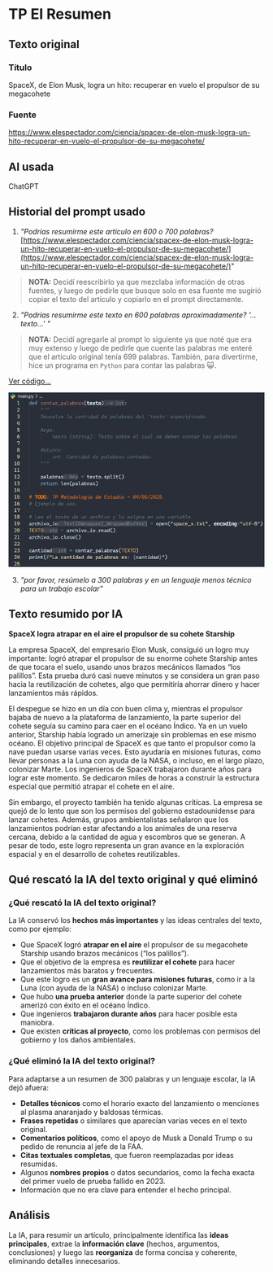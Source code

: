 # TP El Resumen

## Texto original
### Título
SpaceX, de Elon Musk, logra un hito: recuperar en vuelo el propulsor de su megacohete


### Fuente
<a href="https://www.elespectador.com/ciencia/spacex-de-elon-musk-logra-un-hito-recuperar-en-vuelo-el-propulsor-de-su-megacohete/" target="_blank">https://www.elespectador.com/ciencia/spacex-de-elon-musk-logra-un-hito-recuperar-en-vuelo-el-propulsor-de-su-megacohete/</a>

## AI usada
ChatGPT

## Historial del prompt usado
1. *"Podrías resumirme este artículo en 600 o 700 palabras?* [https://www.elespectador.com/ciencia/spacex-de-elon-musk-logra-un-hito-recuperar-en-vuelo-el-propulsor-de-su-megacohete/](https://www.elespectador.com/ciencia/spacex-de-elon-musk-logra-un-hito-recuperar-en-vuelo-el-propulsor-de-su-megacohete/)"
    
> **NOTA:** Decidí reescribirlo ya que mezclaba información de otras fuentes, y luego de pedirle que busque solo en esa fuente me sugirió copiar el texto del articulo y copiarlo en el prompt directamente.

2. *"Podrías resumirme este texto en 600 palabras aproximadamente? '…texto…' "*

> **NOTA:** Decidí agregarle al prompt lo siguiente ya que noté que era muy extenso y luego de pedirle que cuente las palabras me enteré que el articulo original tenía 699 palabras. También, para divertirme, hice un programa en `Python` para contar las palabras 😺.

<a href="https://github.com/mikelapro/contador-palabras/blob/main/main.py" target="_blank">Ver código...</a>

![Codigo](https://github.com/mikelapro/contador-palabras/blob/c82fd6eb6139af8cb786da92a978a7a6989fe580/codigo.jpg)

3. *"por favor, resúmelo a 300 palabras y en un lenguaje menos técnico para un trabajo escolar"*

## Texto resumido por IA

**SpaceX logra atrapar en el aire el propulsor de su cohete Starship**

La empresa SpaceX, del empresario Elon Musk, consiguió un logro muy importante: logró atrapar el propulsor de su enorme cohete Starship antes de que tocara el suelo, usando unos brazos mecánicos llamados “los palillos”. Esta prueba duró casi nueve minutos y se considera un gran paso hacia la reutilización de cohetes, algo que permitiría ahorrar dinero y hacer lanzamientos más rápidos.

El despegue se hizo en un día con buen clima y, mientras el propulsor bajaba de nuevo a la plataforma de lanzamiento, la parte superior del cohete seguía su camino para caer en el océano Índico. Ya en un vuelo anterior, Starship había logrado un amerizaje sin problemas en ese mismo océano.
El objetivo principal de SpaceX es que tanto el propulsor como la nave puedan usarse varias veces. Esto ayudaría en misiones futuras, como llevar personas a la Luna con ayuda de la NASA, o incluso, en el largo plazo, colonizar Marte.
Los ingenieros de SpaceX trabajaron durante años para lograr este momento. Se dedicaron miles de horas a construir la estructura especial que permitió atrapar el cohete en el aire.

Sin embargo, el proyecto también ha tenido algunas críticas. La empresa se quejó de lo lento que son los permisos del gobierno estadounidense para lanzar cohetes. Además, grupos ambientalistas señalaron que los lanzamientos podrían estar afectando a los animales de una reserva cercana, debido a la cantidad de agua y escombros que se generan.
A pesar de todo, este logro representa un gran avance en la exploración espacial y en el desarrollo de cohetes reutilizables.

## Qué rescató la IA del texto original y qué eliminó

### ¿Qué rescató la IA del texto original?

La IA conservó los **hechos más importantes** y las ideas centrales del texto, como por ejemplo:
* Que SpaceX logró **atrapar en el aire** el propulsor de su megacohete Starship usando brazos mecánicos (“los palillos”).
* Que el objetivo de la empresa es **reutilizar el cohete** para hacer lanzamientos más baratos y frecuentes.
* Que este logro es un **gran avance para misiones futuras**, como ir a la Luna (con ayuda de la NASA) o incluso colonizar Marte.
* Que hubo **una prueba anterior** donde la parte superior del cohete amerizó con éxito en el océano Índico.
* Que ingenieros **trabajaron durante años** para hacer posible esta maniobra.
* Que existen **críticas al proyecto**, como los problemas con permisos del gobierno y los daños ambientales.

### ¿Qué eliminó la IA del texto original?

Para adaptarse a un resumen de 300 palabras y un lenguaje escolar, la IA dejó afuera:
* **Detalles técnicos** como el horario exacto del lanzamiento o menciones al plasma anaranjado y baldosas térmicas.
* **Frases repetidas** o similares que aparecían varias veces en el texto original.
* **Comentarios políticos**, como el apoyo de Musk a Donald Trump o su pedido de renuncia al jefe de la FAA.
* **Citas textuales completas**, que fueron reemplazadas por ideas resumidas.
* Algunos **nombres propios** o datos secundarios, como la fecha exacta del primer vuelo de prueba fallido en 2023.
* Información que no era clave para entender el hecho principal.

## Análisis
La IA, para resumir un artículo, principalmente identifica las **ideas principales**, extrae la **información clave** (hechos, argumentos, conclusiones) y luego las **reorganiza** de forma concisa y coherente, eliminando detalles innecesarios.
